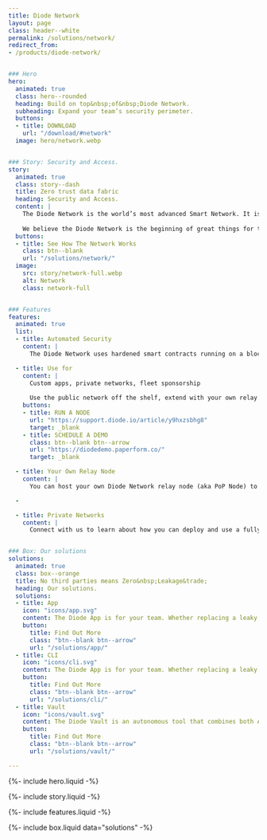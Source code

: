 ```yaml
---
title: Diode Network
layout: page
class: header--white
permalink: /solutions/network/
redirect_from:
- /products/diode-network/


### Hero
hero:
  animated: true
  class: hero--rounded
  heading: Build on top&nbsp;of&nbsp;Diode Network.
  subheading: Expand your team’s security perimeter.
  buttons:
  - title: DOWNLOAD
    url: "/download/#network"
  image: hero/network.webp


### Story: Security and Access.
story:
  animated: true
  class: story--dash
  title: Zero trust data fabric
  heading: Security and Access.
  content: |
    The Diode Network is the world’s most advanced Smart Network. It is an open-source web3 communications network that combines the highest security with the best accessibility. And it’s available off-the-shelf as a service to the world.
  
    We believe the Diode Network is the beginning of great things for the future of the Internet.
  buttons:
  - title: See How The Network Works
    class: btn--blank
    url: "/solutions/network/"
  image:
    src: story/network-full.webp
    alt: Network
    class: network-full


### Features
features:
  animated: true
  list:
  - title: Automated Security
    content: |
      The Diode Network uses hardened smart contracts running on a blockchain network to automate provisioning and to guarantee security. This means you can use it like a SaaS product and operate your appliclation like an air-gapped security environment.

  - title: Use for
    content: |
      Custom apps, private networks, fleet sponsorship
  
      Use the public network off the shelf, extend with your own relay node, or connect with us about private network options.
    buttons:
    - title: RUN A NODE
      url: "https://support.diode.io/article/y9hxzsbhg8"
      target: _blank
    - title: SCHEDULE A DEMO
      class: btn--blank btn--arrow
      url: "https://diodedemo.paperform.co/"
      target: _blank

  - title: Your Own Relay Node
    content: |
      You can host your own Diode Network relay node (aka PoP Node) to expand the reach of the Diode Network. As a node host, you can also direct your assets to prioritize the use of your own nodes to further isolate your traffic, reduce your cost, and to integrate with enterprise tools.

  -

  - title: Private Networks
    content: |
      Connect with us to learn about how you can deploy and use a fully private Diode Network to enable your Enterprise.


### Box: Our solutions
solutions:
  animated: true
  class: box--orange
  title: No third parties means Zero&nbsp;Leakage&trade;
  heading: Our solutions.
  solutions:
  - title: App
    icon: "icons/app.svg"
    content: The Diode App is for your team. Whether replacing a leaky chat app, sharing files E2EE, securing a server dashboard, or deploying advanced OT assets, our app unlocks the power of Diode for people.
    button:
      title: Find Out More
      class: "btn--blank btn--arrow"
      url: "/solutions/app/"
  - title: CLI
    icon: "icons/cli.svg"
    content: The Diode App is for your team. Whether replacing a leaky chat app, sharing files E2EE, securing a server dashboard, or deploying advanced OT assets, our app unlocks the power of Diode for people.
    button:
      title: Find Out More
      class: "btn--blank btn--arrow"
      url: "/solutions/cli/"
  - title: Vault
    icon: "icons/vault.svg"
    content: The Diode Vault is an autonomous tool that combines both App and CLI features in a small box or cloud appliance. 24-7 availability, backup, and geo-access for your team and assets.
    button:
      title: Find Out More
      class: "btn--blank btn--arrow"
      url: "/solutions/vault/"

---
```


{%- include hero.liquid -%}

{%- include story.liquid -%}

{%- include features.liquid -%}

{%- include box.liquid data="solutions" -%}